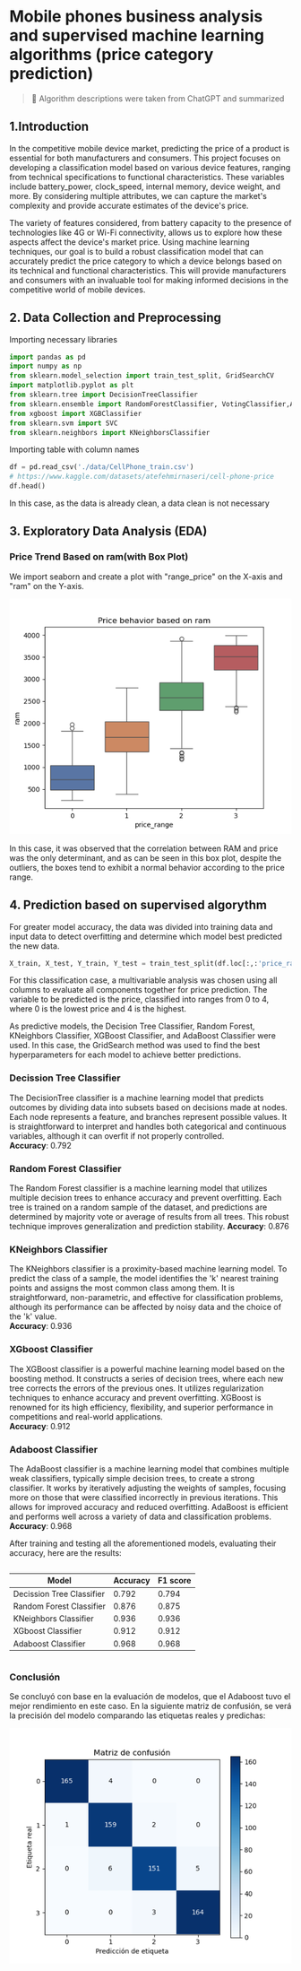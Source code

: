 # Mobile phones business analysis and supervised machine learning algorithms (price category prediction)
> :loudspeaker: Algorithm descriptions were taken from ChatGPT and summarized
## 1.Introduction
In the competitive mobile device market, predicting the price of a product is essential for both manufacturers and consumers. This project focuses on developing a classification model based on various device features, ranging from technical specifications to functional characteristics. These variables include battery_power, clock_speed, internal memory, device weight, and more. By considering multiple attributes, we can capture the market's complexity and provide accurate estimates of the device's price.

The variety of features considered, from battery capacity to the presence of technologies like 4G or Wi-Fi connectivity, allows us to explore how these aspects affect the device's market price. Using machine learning techniques, our goal is to build a robust classification model that can accurately predict the price category to which a device belongs based on its technical and functional characteristics. This will provide manufacturers and consumers with an invaluable tool for making informed decisions in the competitive world of mobile devices.

## 2. Data Collection and Preprocessing
Importing necessary libraries
```python
import pandas as pd
import numpy as np
from sklearn.model_selection import train_test_split, GridSearchCV
import matplotlib.pyplot as plt
from sklearn.tree import DecisionTreeClassifier
from sklearn.ensemble import RandomForestClassifier, VotingClassifier,AdaBoostClassifier
from xgboost import XGBClassifier
from sklearn.svm import SVC
from sklearn.neighbors import KNeighborsClassifier
```
Importing table with column names
```python
df = pd.read_csv('./data/CellPhone_train.csv')
# https://www.kaggle.com/datasets/atefehmirnaseri/cell-phone-price
df.head()
```
In this case, as the data is already clean, a data clean is not necessary
## 3. Exploratory Data Analysis (EDA)
### Price Trend Based on ram(with Box Plot)
We import seaborn and create a plot with "range_price" on the X-axis and "ram" on the Y-axis.  

<img src='./images/pricevsram.png'>  

In this case, it was observed that the correlation between RAM and price was the only determinant, and as can be seen in this box plot, despite the outliers, the boxes tend to exhibit a normal behavior according to the price range.

## 4. Prediction based on supervised algorythm
For greater model accuracy, the data was divided into training data and input data to detect overfitting and determine which model best predicted the new data.
```python
X_train, X_test, Y_train, Y_test = train_test_split(df.loc[:,:'price_range'],df['price_range'],test_size=0.33,random_state=42)
```
For this classification case, a multivariable analysis was chosen using all columns to evaluate all components together for price prediction. The variable to be predicted is the price, classified into ranges from 0 to 4, where 0 is the lowest price and 4 is the highest.

As predictive models, the Decision Tree Classifier, Random Forest, KNeighbors Classifier, XGBoost Classifier, and AdaBoost Classifier were used. In this case, the GridSearch method was used to find the best hyperparameters for each model to achieve better predictions.
### Decission Tree Classifier
The DecisionTree classifier is a machine learning model that predicts outcomes by dividing data into subsets based on decisions made at nodes. Each node represents a feature, and branches represent possible values. It is straightforward to interpret and handles both categorical and continuous variables, although it can overfit if not properly controlled.  
**Accuracy**: 0.792

### Random Forest Classifier
The Random Forest classifier is a machine learning model that utilizes multiple decision trees to enhance accuracy and prevent overfitting. Each tree is trained on a random sample of the dataset, and predictions are determined by majority vote or average of results from all trees. This robust technique improves generalization and prediction stability.
**Accuracy**: 0.876

### KNeighbors Classifier
The KNeighbors classifier is a proximity-based machine learning model. To predict the class of a sample, the model identifies the 'k' nearest training points and assigns the most common class among them. It is straightforward, non-parametric, and effective for classification problems, although its performance can be affected by noisy data and the choice of the 'k' value.  
**Accuracy**: 0.936

### XGboost Classifier
The XGBoost classifier is a powerful machine learning model based on the boosting method. It constructs a series of decision trees, where each new tree corrects the errors of the previous ones. It utilizes regularization techniques to enhance accuracy and prevent overfitting. XGBoost is renowned for its high efficiency, flexibility, and superior performance in competitions and real-world applications.  
**Accuracy**: 0.912

### Adaboost Classifier
The AdaBoost classifier is a machine learning model that combines multiple weak classifiers, typically simple decision trees, to create a strong classifier. It works by iteratively adjusting the weights of samples, focusing more on those that were classified incorrectly in previous iterations. This allows for improved accuracy and reduced overfitting. AdaBoost is efficient and performs well across a variety of data and classification problems.  
**Accuracy**: 0.968

After training and testing all the aforementioned models, evaluating their accuracy, here are the results:
<div style="width:100%;display:flex;justify-content:center">
    <table>
        <thead>
            <th>Model</th>
            <th>Accuracy</th>
            <th>F1 score</th>
        </thead>
        <tbody>
            <tr>
                <td>Decission Tree Classifier</td>
                <td>0.792</td>
                <td>0.794</td>
            </tr>
            <tr>
                <td>Random Forest Classifier</td>
                <td>0.876</td>
                <td>0.875</td>
            </tr>
            <tr>
                <td>KNeighbors Classifier</td>
                <td>0.936</td>
                <td>0.936</td>
            </tr>
            <tr>
                <td>XGboost Classifier</td>
                <td>0.912</td>
                <td>0.912</td>
            </tr>
            <tr>
                <td>Adaboost Classifier</td>
                <td>0.968</td>
                <td>0.968</td>
            </tr>
        </tbody>
    </table>
</div> 

### Conclusión
Se concluyó con base en la evaluación de modelos, que el Adaboost tuvo el mejor rendimiento en este caso. En la siguiente matriz de confusión, se verá la precisión del modelo comparando las etiquetas reales y predichas:

<img src='./images/confussionmatrix.png'> 